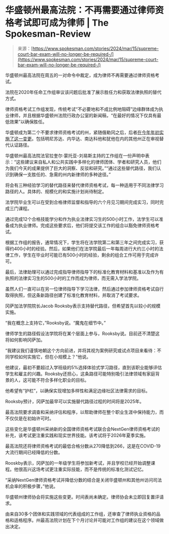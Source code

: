 <!--yml

category: 未分类

date: 2024-05-27 15:03:49

-->

# 华盛顿州最高法院：不再需要通过律师资格考试即可成为律师 | The Spokesman-Review

> 来源：[https://www.spokesman.com/stories/2024/mar/15/supreme-court-bar-exam-will-no-longer-be-required-/](https://www.spokesman.com/stories/2024/mar/15/supreme-court-bar-exam-will-no-longer-be-required-/)

华盛顿州最高法院在周五的一对命令中裁定，成为律师不再需要通过律师资格考试。

法院在2020年任命工作组审议该问题后批准了展示胜任力和获取法律执照的替代方式。

律师资格考试工作组发现，传统考试“不必要地和不成比例地阻碍”边缘群体成为执业律师，并且根据华盛顿州法院行政办公室的新闻稿，“在最好的情况下仅具有最低效果”以确保胜任。

华盛顿成为第二个不要求律师资格考试的州，紧随俄勒冈之后，后者[在今年年初实施了这一变更](https://www.reuters.com/legal/government/no-bar-exam-required-practice-law-oregon-starting-next-year-2023-11-07/#:~:text=No)。包括明尼苏达、内华达、南达科他和犹他在内的其他州正在审视替代认证路径。

华盛顿州最高法院法官拉奎尔·蒙托亚-刘易斯主持的工作组在一份声明中表示：“这些建议来自私人和公共实践中多样化的律师团体、学者和研究人员，他们为我们今天的成果提供了巨大的洞察、反驳和研究。”“通过这些替代路径，我们认识到确保一支胜任的、急需的州内新律师的多种途径。”

将会有三种经验学习的替代路径来替代律师资格考试，每一种适用于不同法律学习路径的人。具体的、规模化的和实施计划尚待制定。

法学院毕业生可以在受到合格律师监督和指导的六个月见习期间完成实习，同时完成三门课程。

通过完成12个合格技能学分和作为执业法律实习生的500小时工作，法学生可以准备成为执业律师。完成这些要求后，他们将提交该工作的组合以豁免律师资格考试。

根据工作组的报告，通常情况下，学生将在法学院第二和第三年之间完成实习，获得约400小时的经验。然后，如果他们在法学院最后一年每周进行大约三小时的法律工作，学生在毕业时可能已有500小时的经验，剩余的组合工作可用于完成许可。

最后，法律助理可以通过完成指导律师指导下的标准化教育材料和基准以及作为有执照的法律实习生的500小时的工作而成为律师，而无需入学法学院。

虽然人们一直可以在另一位律师指导下学习法律，然后通过参加律师资格考试自行取得执照，但这条新路径创建了标准化教育材料，并取消了考试要求。

冈萨加法学院院长Jacob Rooksby表示支持替代路径，但希望首先以较小的规模实施。

“我在概念上支持它，”Rooksby说。“魔鬼在细节中。”

律师学生的路径假设法学院将在某个层面上参与，Rooksby说。目前还不清楚这将如何影响冈萨加。

“我建议我们谨慎地朝这个方向前进，并将其视为案例研究或试点项目来看待：不同学校如何实施它，但在小规模上？”他说。

他建议，最初不要超过入学班级的5%选择体验式学习路径，直到该职业能够评估学生和雇主的兴趣。Rooksby还担心，这条路径可能特别吸引法律领域有家庭背景的人，这可能不符合多样化职业的目标。

他希望有“护栏”，以确保实现增加多样性和满足边缘社区法律需求的目标。

Rooksby预计，冈萨加最早可以实施替代路径过程的时间将是2025年。

最高法院要求调查和采纳评估和程序，以帮助律师在整个职业生涯中保持能力，而不仅仅是在初始许可时。

这些变化是华盛顿州采纳新的全国律师资格考试联合会NextGen律师资格考试的补充，该考试更注重实践和现实世界技能。该考试将于2026年夏季实施。

最高法院还将律师资格考试的最低合格分数从270降低到266，这是在COVID-19大流行期间已经降低的分数。

Rooskby表示，冈萨加的一年级学生将参加新考试，并且学校已经开始调整课程。他很高兴这场考试更注重实际技能，而不是传统的标准化测试记忆。

“采纳NextGen律师资格考试并降低分数的结合是关闭华盛顿州和其他州访问司法机会率的积极步骤，”他说。

华盛顿州律师协会将实施这些变更。时间表尚未确定。律师协会未立即回复置评请求。

由来自30多个团体和实践领域的代表组成的工作组，还审查了律师执业资格的品格和适格程序。州最高法院计划在下个月讨论并可能对工作组的建议在这个领域做出决定。
